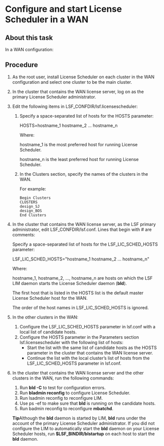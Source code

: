 # Configure and start License Scheduler in a WAN

## About this task

In a WAN configuration:

## Procedure

1. As the root user, install License Scheduler on each cluster in the WAN configuration and select one cluster to be the main cluster.

2. In the cluster that contains the WAN license server, log on as the primary License Scheduler administrator.

3. Edit the following items in LSF_CONFDIR/lsf.licensescheduler:

   1. Specify a space-separated list of hosts for the HOSTS parameter:

      HOSTS=hostname_1 hostname_2 ... hostname_n

      Where:

      hostname_1 is the most preferred host for running License Scheduler.

      hostname_n is the least preferred host for running License Scheduler.

   2. In the Clusters section, specify the names of the clusters in the WAN.

      For example:

      ```
      Begin Clusters
      CLUSTERS
      design_SJ
      design_BOS
      End Clusters
      ```

4. In the cluster that contains the WAN license server, as the LSF primary administrator, edit LSF_CONFDIR/lsf.conf. Lines that begin with # are comments:

   Specify a space-separated list of hosts for the LSF_LIC_SCHED_HOSTS parameter:

   LSF_LIC_SCHED_HOSTS="hostname_1 hostname_2 ... hostname_n"

   Where:

   hostname_1, hostname_2, ..., hostname_n are hosts on which the LSF LIM daemon starts the License Scheduler daemon (**bld**).

   The first host that is listed in the HOSTS list is the default master License Scheduler host for the WAN.

   The order of the host names in LSF_LIC_SCHED_HOSTS is ignored.

5. In the other clusters in the WAN:

   1. Configure the LSF_LIC_SCHED_HOSTS parameter in lsf.conf with a local list of candidate hosts.
   2. Configure the HOSTS parameter in the Parameters section lsf.licensescheduler with the following list of hosts:
      - Start the list with the same list of candidate hosts as the HOSTS parameter in the cluster that contains the WAN license server.
      - Continue the list with the local cluster’s list of hosts from the LSF_LIC_SCHED_HOSTS parameter in lsf.conf.

6. In the cluster that contains the WAN license server and the other clusters in the WAN, run the following commands:

   1. Run **bld -C** to test for configuration errors.
   2. Run **bladmin reconfig** to configure License Scheduler.
   3. Run lsadmin reconfig to reconfigure LIM.
   4. Use ps -ef to make sure that **bld** is running on the candidate hosts.
   5. Run badmin reconfig to reconfigure **mbatchd**.

   **Tip**Although the **bld** daemon is started by LIM, **bld** runs under the account of the primary License Scheduler administrator. If you did not configure the LIM to automatically start the **bld** daemon on your License Scheduler hosts, run **$LSF_BINDIR/blstartup** on each host to start the **bld** daemon.